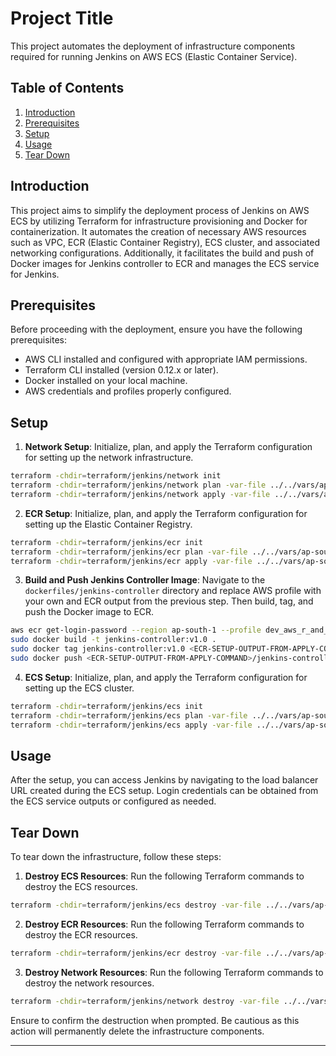 # Project Title

This project automates the deployment of infrastructure components required for running Jenkins on AWS ECS (Elastic Container Service).

## Table of Contents

1. [Introduction](#introduction)
2. [Prerequisites](#prerequisites)
3. [Setup](#setup)
4. [Usage](#usage)
5. [Tear Down](#tear-down)

## Introduction

This project aims to simplify the deployment process of Jenkins on AWS ECS by utilizing Terraform for infrastructure provisioning and Docker for containerization. It automates the creation of necessary AWS resources such as VPC, ECR (Elastic Container Registry), ECS cluster, and associated networking configurations. Additionally, it facilitates the build and push of Docker images for Jenkins controller to ECR and manages the ECS service for Jenkins.

## Prerequisites

Before proceeding with the deployment, ensure you have the following prerequisites:

- AWS CLI installed and configured with appropriate IAM permissions.
- Terraform CLI installed (version 0.12.x or later).
- Docker installed on your local machine.
- AWS credentials and profiles properly configured.

## Setup

1. **Network Setup**: Initialize, plan, and apply the Terraform configuration for setting up the network infrastructure.

```bash
terraform -chdir=terraform/jenkins/network init
terraform -chdir=terraform/jenkins/network plan -var-file ../../vars/ap-south-1/prod/network.tfvars
terraform -chdir=terraform/jenkins/network apply -var-file ../../vars/ap-south-1/prod/network.tfvars
```

2. **ECR Setup**: Initialize, plan, and apply the Terraform configuration for setting up the Elastic Container Registry.

```bash
terraform -chdir=terraform/jenkins/ecr init
terraform -chdir=terraform/jenkins/ecr plan -var-file ../../vars/ap-south-1/prod/ecr.tfvars
terraform -chdir=terraform/jenkins/ecr apply -var-file ../../vars/ap-south-1/prod/ecr.tfvars
```

3. **Build and Push Jenkins Controller Image**: Navigate to the `dockerfiles/jenkins-controller` directory and replace AWS profile with your own and ECR output from the previous step. Then build, tag, and push the Docker image to ECR.

```bash
aws ecr get-login-password --region ap-south-1 --profile dev_aws_r_and_d_account | sudo docker login --username AWS --password-stdin <ECR-SETUP-OUTPUT-FROM-APPLY-COMMAND>
sudo docker build -t jenkins-controller:v1.0 .
sudo docker tag jenkins-controller:v1.0 <ECR-SETUP-OUTPUT-FROM-APPLY-COMMAND>/jenkins-controller:v1.0
sudo docker push <ECR-SETUP-OUTPUT-FROM-APPLY-COMMAND>/jenkins-controller:v1.0
```

4. **ECS Setup**: Initialize, plan, and apply the Terraform configuration for setting up the ECS cluster.

```bash
terraform -chdir=terraform/jenkins/ecs init
terraform -chdir=terraform/jenkins/ecs plan -var-file ../../vars/ap-south-1/prod/ecs.tfvars
terraform -chdir=terraform/jenkins/ecs apply -var-file ../../vars/ap-south-1/prod/ecs.tfvars
```

## Usage

After the setup, you can access Jenkins by navigating to the load balancer URL created during the ECS setup. Login credentials can be obtained from the ECS service outputs or configured as needed.

## Tear Down

To tear down the infrastructure, follow these steps:

1. **Destroy ECS Resources**: Run the following Terraform commands to destroy the ECS resources.

```bash
terraform -chdir=terraform/jenkins/ecs destroy -var-file ../../vars/ap-south-1/prod/ecs.tfvars
```

2. **Destroy ECR Resources**: Run the following Terraform commands to destroy the ECR resources.

```bash
terraform -chdir=terraform/jenkins/ecr destroy -var-file ../../vars/ap-south-1/prod/ecr.tfvars
```

3. **Destroy Network Resources**: Run the following Terraform commands to destroy the network resources.

```bash
terraform -chdir=terraform/jenkins/network destroy -var-file ../../vars/ap-south-1/prod/network.tfvars
```

Ensure to confirm the destruction when prompted. Be cautious as this action will permanently delete the infrastructure components.

---
